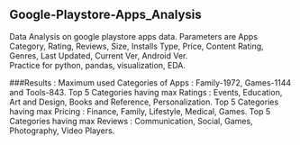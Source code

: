 ## Google-Playstore-Apps_Analysis
 

Data Analysis on google playstore apps data. Parameters are Apps Category, Rating, Reviews, Size, Installs Type, Price, Content Rating, Genres, Last Updated, Current Ver, Android Ver.      
Practice for python, pandas, visualization, EDA.

###Results :
   Maximum used Categories of Apps : Family-1972, Games-1144 and Tools-843.
   Top 5 Categories having max Ratings : Events, Education, Art and Design, Books and Reference, Personalization.
   Top 5 Categories having max Pricing : Finance, Family, Lifestyle, Medical, Games.
   Top 5 Categories having max Reviews : Communication, Social, Games, Photography, Video Players.
